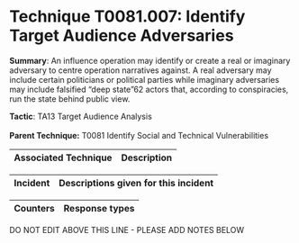 # Technique T0081.007: Identify Target Audience Adversaries

**Summary**: An influence operation may identify or create a real or imaginary adversary to centre operation narratives against. A real adversary may include certain politicians or political parties while imaginary adversaries may include falsified “deep state”62 actors that, according to conspiracies, run the state behind public view.

**Tactic**: TA13 Target Audience Analysis <br><br>**Parent Technique:** T0081 Identify Social and Technical Vulnerabilities


| Associated Technique | Description |
| --------- | ------------------------- |



| Incident | Descriptions given for this incident |
| -------- | -------------------- |



| Counters | Response types |
| -------- | -------------- |


DO NOT EDIT ABOVE THIS LINE - PLEASE ADD NOTES BELOW